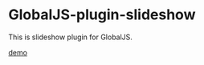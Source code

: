 # GlobalJS-plugin-slideshow

This is slideshow plugin for GlobalJS. 

[demo](http://kashiro.github.io/GlobalJS-plugin-slideshow/)
